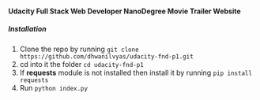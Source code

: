 #### Udacity Full Stack Web Developer NanoDegree Movie Trailer Website

##### Installation
1. Clone the repo by running `git clone https://github.com/dhwanilvyas/udacity-fnd-p1.git`
2. cd into it the folder `cd udacity-fnd-p1`
3. If **requests** module is not installed then install it by running `pip install requests`
4. Run `python index.py`